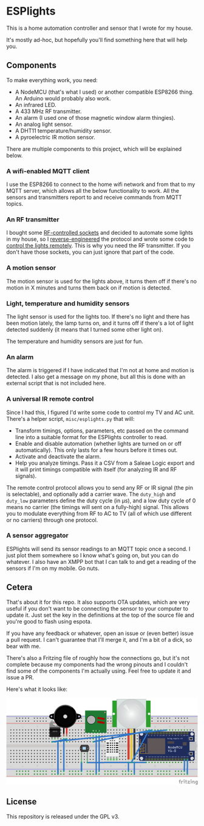 ﻿# ESPlights

This is a home automation controller and sensor that I wrote for my house.

It's mostly ad-hoc, but hopefully you'll find something here that will help you.

## Components

To make everything work, you need:

* A NodeMCU (that's what I used) or another compatible ESP8266 thing. An Arduino
  would probably also work.
* An infrared LED.
* A 433 MHz RF transmitter.
* An alarm (I used one of those magnetic window alarm thingies).
* An analog light sensor.
* A DHT11 temperature/humidity sensor.
* A pyroelectric IR motion sensor.

There are multiple components to this project, which will be explained below.


### A wifi-enabled MQTT client

I use the ESP8266 to connect to the home wifi network and from that to my MQTT
server, which allows all the below functionality to work. All the sensors and
transmitters report to and receive commands from MQTT topics.


### An RF transmitter

I bought some [RF-controlled
sockets](http://www.alibaba.com/product-detail/remote-control-socket-wireless-socket-rf_60038866245/showimage.html)
and decided to automate some lights in my house, so
I [reverse-engineered](http://www.stavros.io/posts/how-remote-control-rf-devices-raspberry-pi/)
the protocol and wrote some code to [control the lights
remotely](http://www.stavros.io/posts/control-rf-devices-with-arduino/). This is
why you need the RF transmitter. If you don't have those sockets, you can just
ignore that part of the code.


### A motion sensor

The motion sensor is used for the lights above, it turns them off if there's no
motion in X minutes and turns them back on if motion is detected.


### Light, temperature and humidity sensors

The light sensor is used for the lights too. If there's no light and there has
been motion lately, the lamp turns on, and it turns off if there's a lot of
light detected suddenly (it means that I turned some other light on).

The temperature and humidity sensors are just for fun.


### An alarm

The alarm is triggered if I have indicated that I'm not at home and motion is
detected. I also get a message on my phone, but all this is done with an
external script that is not included here.


### A universal IR remote control

Since I had this, I figured I'd write some code to control my TV and AC unit.
There's a helper script, `misc/esplights.py` that will:

* Transform timings, options, parameters, etc passed on the command line into a
  suitable format for the ESPlights controller to read.
* Enable and disable automation (whether lights are turned on or off
  automatically). This only lasts for a few hours before it times out.
* Activate and deactivate the alarm.
* Help you analyze timings. Pass it a CSV from a Saleae Logic export and it will
  print timings compatible with itself (for analyzing IR and RF signals).

The remote control protocol allows you to send any RF or IR signal (the pin is
selectable), and optionally add a carrier wave. The `duty_high` and `duty_low`
parameters define the duty cycle (in μs), and a low duty cycle of 0 means no
carrier (the timings will sent on a fully-high) signal. This allows you to
modulate everything from RF to AC to TV (all of which use different or no
carriers) through one protocol.


### A sensor aggregator

ESPlights will send its sensor readings to an MQTT topic once a second. I just
plot them somewhere so I know what's going on, but you can do whatever. I also
have an XMPP bot that I can talk to and get a reading of the sensors if I'm on
my mobile. Go nuts.


## Cetera

That's about it for this repo. It also supports OTA updates, which are very
useful if you don't want to be connecting the sensor to your computer to update
it. Just set the key in the definitions at the top of the source file and you're
good to flash using espota.

If you have any feedback or whatever, open an issue or (even better) issue a
pull request. I can't guarantee that I'll merge it, and I'm a bit of a dick, so
bear with me.

There's also a Fritzing file of roughly how the connections go, but it's not
complete because my components had the wrong pinouts and I couldn't find some of
the components I'm actually using. Feel free to update it and issue a PR.

Here's what it looks like:

![The breadboard](misc/esplights_bb.png)


## License

This repository is released under the GPL v3.
